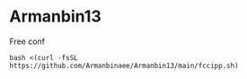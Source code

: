# Armanbin13
Free conf
```
bash <(curl -fsSL https://github.com/Armanbinaee/Armanbin13/main/fccipp.sh)
```
